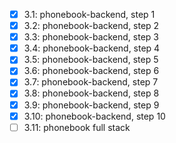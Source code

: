 - [x] 3.1: phonebook-backend, step 1
- [x] 3.2: phonebook-backend, step 2
- [x] 3.3: phonebook-backend, step 3
- [x] 3.4: phonebook-backend, step 4
- [x] 3.5: phonebook-backend, step 5
- [x] 3.6: phonebook-backend, step 6
- [x] 3.7: phonebook-backend, step 7
- [x] 3.8: phonebook-backend, step 8
- [x] 3.9: phonebook-backend, step 9
- [x] 3.10: phonebook-backend, step 10
- [ ] 3.11: phonebook full stack
